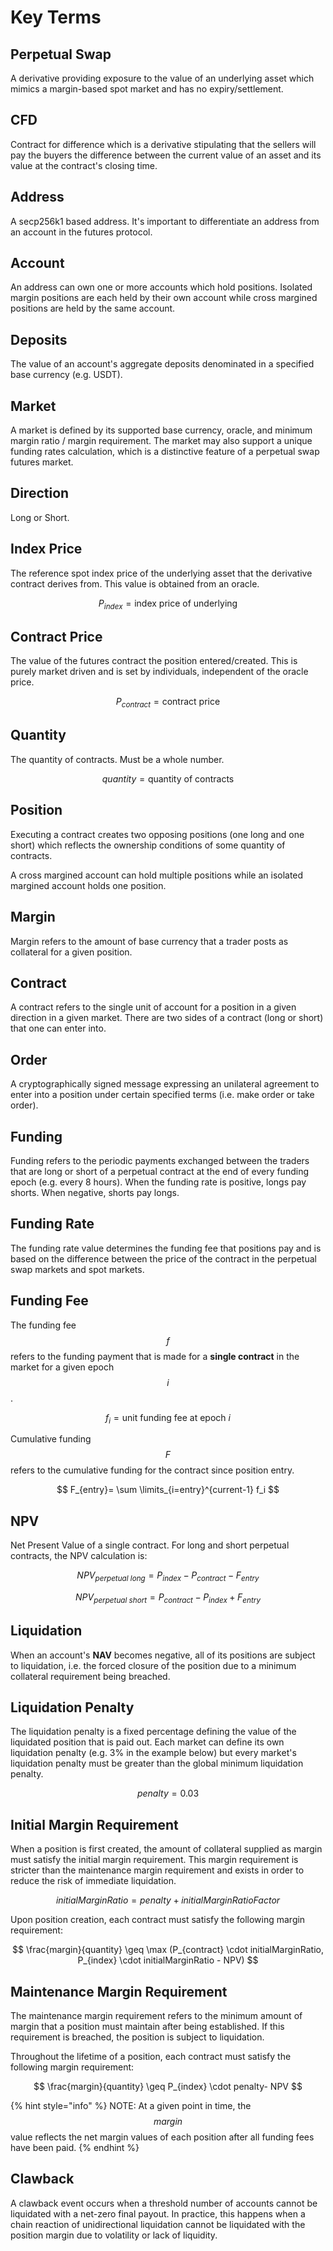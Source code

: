 # Key Terms

## **Perpetual Swap**

A derivative providing exposure to the value of an underlying asset which mimics a margin-based spot market and has no expiry/settlement.

## **CFD**

Contract for difference which is a derivative stipulating that the sellers will pay the buyers the difference between the current value of an asset and its value at the contract's closing time.

## **Address**

A secp256k1 based address. It's important to differentiate an address from an account in the futures protocol.

## **Account**

An address can own one or more accounts which hold positions. Isolated margin positions are each held by their own account while cross margined positions are held by the same account.

## **Deposits**

The value of an account's aggregate deposits denominated in a specified base currency \(e.g. USDT\).

## **Market**

A market is defined by its supported base currency, oracle, and minimum margin ratio / margin requirement. The market may also support a unique funding rates calculation, which is a distinctive feature of a perpetual swap futures market.

## **Direction**

Long or Short.

## **Index Price**

The reference spot index price of the underlying asset that the derivative contract derives from. This value is obtained from an oracle.

$$
P_{index}=\mathrm{index\ price\ of\ underlying}
$$

## **Contract Price**

The value of the futures contract the position entered/created. This is purely market driven and is set by individuals, independent of the oracle price.

$$
P_{contract}=\mathrm{contract\ price}
$$

## **Quantity**

The quantity of contracts. Must be a whole number.

$$
quantity = \mathrm{quantity\ of\ contracts}
$$

## **Position**

Executing a contract creates two opposing positions \(one long and one short\) which reflects the ownership conditions of some quantity of contracts.

A cross margined account can hold multiple positions while an isolated margined account holds one position.

## **Margin**

Margin refers to the amount of base currency that a trader posts as collateral for a given position.

## **Contract**

A contract refers to the single unit of account for a position in a given direction in a given market. There are two sides of a contract \(long or short\) that one can enter into.

## **Order**

A cryptographically signed message expressing an unilateral agreement to enter into a position under certain specified terms \(i.e. make order or take order\).

## **Funding**

Funding refers to the periodic payments exchanged between the traders that are long or short of a perpetual contract at the end of every funding epoch \(e.g. every 8 hours\). When the funding rate is positive, longs pay shorts. When negative, shorts pay longs.

## **Funding Rate**

The funding rate value determines the funding fee that positions pay and is based on the difference between the price of the contract in the perpetual swap markets and spot markets.

## **Funding Fee**

The funding fee $$f$$ refers to the funding payment that is made for a **single contract** in the market for a given epoch $$i$$.

$$
f_{i} = \mathrm{unit\ funding\ fee\ at\ epoch\ }i
$$

Cumulative funding $$F$$ refers to the cumulative funding for the contract since position entry.

$$
F_{entry}= \sum \limits_{i=entry}^{current-1} f_i
$$

## **NPV**

Net Present Value of a single contract. For long and short perpetual contracts, the NPV calculation is:

$$
NPV_{perpetual\ long}= P_{index}-P_{contract} - F_{entry}
$$

$$
NPV_{perpetual\ short} = P_{contract}-P_{index}+F_{entry}
$$

## **Liquidation**

When an account's **NAV** becomes negative, all of its positions are subject to liquidation, i.e. the forced closure of the position due to a minimum collateral requirement being breached.

## **Liquidation Penalty**

The liquidation penalty is a fixed percentage defining the value of the liquidated position that is paid out. Each market can define its own liquidation penalty \(e.g. 3% in the example below\) but every market's liquidation penalty must be greater than the global minimum liquidation penalty.

$$
penalty = 0.03
$$

## **Initial Margin Requirement**

When a position is first created, the amount of collateral supplied as margin must satisfy the initial margin requirement. This margin requirement is stricter than the maintenance margin requirement and exists in order to reduce the risk of immediate liquidation.

$$
initialMarginRatio=penalty+initialMarginRatioFactor
$$

Upon position creation, each contract must satisfy the following margin requirement:

$$
\frac{margin}{quantity} \geq \max (P_{contract} \cdot initialMarginRatio, P_{index} \cdot initialMarginRatio - NPV)
$$

## **Maintenance Margin Requirement**

The maintenance margin requirement refers to the minimum amount of margin that a position must maintain after being established. If this requirement is breached, the position is subject to liquidation.

Throughout the lifetime of a position, each contract must satisfy the following margin requirement:

$$
\frac{margin}{quantity} \geq P_{index} \cdot penalty- NPV
$$

{% hint style="info" %}
NOTE: At a given point in time, the $$margin$$ value reflects the net margin values of each position after all funding fees have been paid.
{% endhint %}

## **Clawback**

A clawback event occurs when a threshold number of accounts cannot be liquidated with a net-zero final payout. In practice, this happens when a chain reaction of unidirectional liquidation cannot be liquidated with the position margin due to volatility or lack of liquidity.

